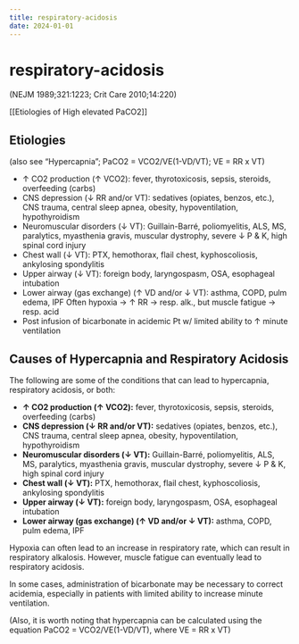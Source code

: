 ```yaml
---
title: respiratory-acidosis
date: 2024-01-01
---
```

# respiratory-acidosis
 (NEJM 1989;321:1223; Crit Care 2010;14:220)

[[Etiologies of High elevated PaCO2]]

## Etiologies
(also see “Hypercapnia”; PaCO2 = VCO2/VE(1-VD/VT); VE = RR x VT)
* ↑ CO2 production (↑ VCO2): fever, thyrotoxicosis, sepsis, steroids, overfeeding (carbs)
* CNS depression (↓ RR and/or VT): sedatives (opiates, benzos, etc.), CNS trauma, central sleep apnea, obesity, hypoventilation, hypothyroidism
* Neuromuscular disorders (↓ VT): Guillain-Barré, poliomyelitis, ALS, MS, paralytics, myasthenia gravis, muscular dystrophy, severe ↓ P & K, high spinal cord injury
* Chest wall (↓ VT): PTX, hemothorax, flail chest, kyphoscoliosis, ankylosing spondylitis
* Upper airway (↓ VT): foreign body, laryngospasm, OSA, esophageal intubation
* Lower airway (gas exchange) (↑ VD and/or ↓ VT): asthma, COPD, pulm edema, IPF
Often hypoxia → ↑ RR → resp. alk., but muscle fatigue → resp. acid
* Post infusion of bicarbonate in acidemic Pt w/ limited ability to ↑ minute ventilation

## Causes of Hypercapnia and Respiratory Acidosis

The following are some of the conditions that can lead to hypercapnia, respiratory acidosis, or both:

- **↑ CO2 production (↑ VCO2):** fever, thyrotoxicosis, sepsis, steroids, overfeeding (carbs)
- **CNS depression (↓ RR and/or VT):** sedatives (opiates, benzos, etc.), CNS trauma, central sleep apnea, obesity, hypoventilation, hypothyroidism
- **Neuromuscular disorders (↓ VT):** Guillain-Barré, poliomyelitis, ALS, MS, paralytics, myasthenia gravis, muscular dystrophy, severe ↓ P & K, high spinal cord injury
- **Chest wall (↓ VT):** PTX, hemothorax, flail chest, kyphoscoliosis, ankylosing spondylitis
- **Upper airway (↓ VT):** foreign body, laryngospasm, OSA, esophageal intubation
- **Lower airway (gas exchange) (↑ VD and/or ↓ VT):** asthma, COPD, pulm edema, IPF

Hypoxia can often lead to an increase in respiratory rate, which can result in respiratory alkalosis. However, muscle fatigue can eventually lead to respiratory acidosis.

In some cases, administration of bicarbonate may be necessary to correct acidemia, especially in patients with limited ability to increase minute ventilation.

(Also, it is worth noting that hypercapnia can be calculated using the equation PaCO2 = VCO2/VE(1-VD/VT), where VE = RR x VT)
